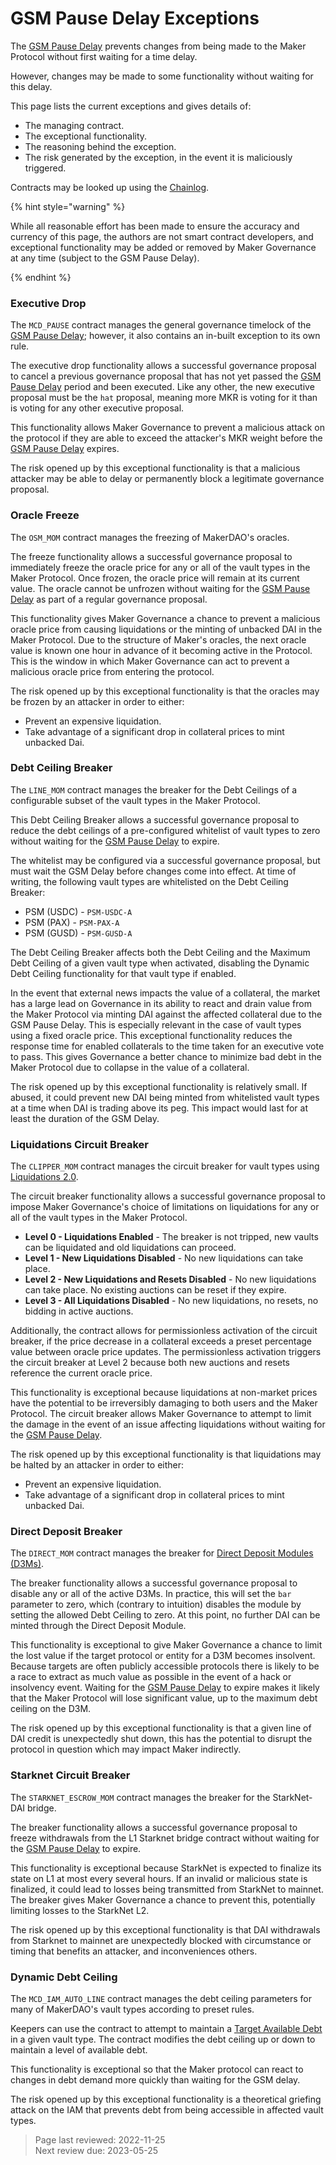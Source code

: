# GSM Pause Delay Exceptions

The [GSM Pause Delay](../parameter-index/core/param-gsm-pause-delay.md) prevents changes from being made to the Maker Protocol without first waiting for a time delay. 

However, changes may be made to some functionality without waiting for this delay. 

This page lists the current exceptions and gives details of: 
* The managing contract.
* The exceptional functionality.
* The reasoning behind the exception.
* The risk generated by the exception, in the event it is maliciously triggered.

Contracts may be looked up using the [Chainlog](https://chainlog.makerdao.com/).

{% hint style="warning" %}

While all reasonable effort has been made to ensure the accuracy and currency of this page, the authors are not smart contract developers, and exceptional functionality may be added or removed by Maker Governance at any time (subject to the GSM Pause Delay).

{% endhint %}

### Executive Drop

The `MCD_PAUSE` contract manages the general governance timelock of the [GSM Pause Delay](../parameter-index/core/param-gsm-pause-delay.md); however, it also contains an in-built exception to its own rule.

The executive drop functionality allows a successful governance proposal to cancel a previous governance proposal that has not yet passed the [GSM Pause Delay](../parameter-index/core/param-gsm-pause-delay.md) period and been executed. Like any other, the new executive proposal must be the `hat` proposal, meaning more MKR is voting for it than is voting for any other executive proposal. 

This functionality allows Maker Governance to prevent a malicious attack on the protocol if they are able to exceed the attacker's MKR weight before the [GSM Pause Delay](../parameter-index/core/param-gsm-pause-delay.md) expires.

The risk opened up by this exceptional functionality is that a malicious attacker may be able to delay or permanently block a legitimate governance proposal.

### Oracle Freeze

The `OSM_MOM` contract manages the freezing of MakerDAO's oracles. 

The freeze functionality allows a successful governance proposal to immediately freeze the oracle price for any or all of the vault types in the Maker Protocol. Once frozen, the oracle price will remain at its current value. The oracle cannot be unfrozen without waiting for the [GSM Pause Delay](../parameter-index/core/param-gsm-pause-delay.md) as part of a regular governance proposal.

This functionality gives Maker Governance a chance to prevent a malicious oracle price from causing liquidations or the minting of unbacked DAI in the Maker Protocol. Due to the structure of Maker's oracles, the next oracle value is known one hour in advance of it becoming active in the Protocol. This is the window in which Maker Governance can act to prevent a malicious oracle price from entering the protocol.

The risk opened up by this exceptional functionality is that the oracles may be frozen by an attacker in order to either:
* Prevent an expensive liquidation. 
* Take advantage of a significant drop in collateral prices to mint unbacked Dai.

### Debt Ceiling Breaker

The `LINE_MOM` contract manages the breaker for the Debt Ceilings of a configurable subset of the vault types in the Maker Protocol.

This Debt Ceiling Breaker allows a successful governance proposal to reduce the debt ceilings of a pre-configured whitelist of vault types to zero without waiting for the [GSM Pause Delay](../parameter-index/core/param-gsm-pause-delay.md) to expire.

The whitelist may be configured via a successful governance proposal, but must wait the GSM Delay before changes come into effect. At time of writing, the following vault types are whitelisted on the Debt Ceiling Breaker:
* PSM (USDC) - `PSM-USDC-A`
* PSM (PAX) - `PSM-PAX-A`
* PSM (GUSD) - `PSM-GUSD-A`

The Debt Ceiling Breaker affects both the Debt Ceiling and the Maximum Debt Ceiling of a given vault type when activated, disabling the Dynamic Debt Ceiling functionality for that vault type if enabled.

In the event that external news impacts the value of a collateral, the market has a large lead on Governance in its ability to react and drain value from the Maker Protocol via minting DAI against the affected collateral due to the GSM Pause Delay. This is especially relevant in the case of vault types using a fixed oracle price. This exceptional functionality reduces the response time for enabled collaterals to the time taken for an executive vote to pass. This gives Governance a better chance to minimize bad debt in the Maker Protocol due to collapse in the value of a collateral.  

The risk opened up by this exceptional functionality is relatively small. If abused, it could prevent new DAI being minted from whitelisted vault types at a time when DAI is trading above its peg. This impact would last for at least the duration of the GSM Delay. 

### Liquidations Circuit Breaker

The `CLIPPER_MOM` contract manages the circuit breaker for vault types using [Liquidations 2.0](https://docs.makerdao.com/smart-contract-modules/dog-and-clipper-detailed-documentation). 

The circuit breaker functionality allows a successful governance proposal to impose Maker Governance's choice of limitations on liquidations for any or all of the vault types in the Maker Protocol.
* **Level 0 - Liquidations Enabled** - The breaker is not tripped, new vaults can be liquidated and old liquidations can proceed.
* **Level 1 - New Liquidations Disabled** - No new liquidations can take place.
* **Level 2 - New Liquidations and Resets Disabled** - No new liquidations can take place. No existing auctions can be reset if they expire.
* **Level 3 - All Liquidations Disabled** - No new liquidations, no resets, no bidding in active auctions. 

Additionally, the contract allows for permissionless activation of the circuit breaker, if the price decrease in a collateral exceeds a preset percentage value between oracle price updates. The permissionless activation triggers the circuit breaker at Level 2 because both new auctions and resets reference the current oracle price. 

This functionality is exceptional because liquidations at non-market prices have the potential to be irreversibly damaging to both users and the Maker Protocol. The circuit breaker allows Maker Governance to attempt to limit the damage in the event of an issue affecting liquidations without waiting for the [GSM Pause Delay](../parameter-index/core/param-gsm-pause-delay.md).

The risk opened up by this exceptional functionality is that liquidations may be halted by an attacker in order to either:

* Prevent an expensive liquidation. 
* Take advantage of a significant drop in collateral prices to mint unbacked Dai.

### Direct Deposit Breaker

The `DIRECT_MOM` contract manages the breaker for [Direct Deposit Modules (D3Ms)](../module-index/module-dai-direct-deposit.md).

The breaker functionality allows a successful governance proposal to disable any or all of the active D3Ms. In practice, this will set the `bar` parameter to zero, which (contrary to intuition) disables the module by setting the allowed Debt Ceiling to zero. At this point, no further DAI can be minted through the Direct Deposit Module.

This functionality is exceptional to give Maker Governance a chance to limit the lost value if the target protocol or entity for a D3M becomes insolvent. Because targets are often publicly accessible protocols there is likely to be a race to extract as much value as possible in the event of a hack or insolvency event. Waiting for the [GSM Pause Delay](../parameter-index/core/param-gsm-pause-delay.md) to expire makes it likely that the Maker Protocol will lose significant value, up to the maximum debt ceiling on the D3M. 

The risk opened up by this exceptional functionality is that a given line of DAI credit is unexpectedly shut down, this has the potential to disrupt the protocol in question which may impact Maker indirectly.

### Starknet Circuit Breaker

The `STARKNET_ESCROW_MOM` contract manages the breaker for the StarkNet-DAI bridge. 

The breaker functionality allows a successful governance proposal to freeze withdrawals from the L1 Starknet bridge contract without waiting for the [GSM Pause Delay](../parameter-index/core/param-gsm-pause-delay.md) to expire. 

This functionality is exceptional because StarkNet is expected to finalize its state on L1 at most every several hours. If an invalid or malicious state is finalized, it could lead to losses being transmitted from StarkNet to mainnet. The breaker gives Maker Governance a chance to prevent this, potentially limiting losses to the StarkNet L2.

The risk opened up by this exceptional functionality is that DAI withdrawals from Starknet to mainnet are unexpectedly blocked with circumstance or timing that benefits an attacker, and inconveniences others. 

### Dynamic Debt Ceiling

The `MCD_IAM_AUTO_LINE` contract manages the debt ceiling parameters for many of MakerDAO's vault types according to preset rules.

Keepers can use the contract to attempt to maintain a [Target Available Debt](../module-index/module-dciam.md) in a given vault type. The contract modifies the debt ceiling up or down to maintain a level of available debt.

This functionality is exceptional so that the Maker protocol can react to changes in debt demand more quickly than waiting for the GSM delay.

The risk opened up by this exceptional functionality is a theoretical griefing attack on the IAM that prevents debt from being accessible in affected vault types.


>Page last reviewed: 2022-11-25  
>Next review due: 2023-05-25   
